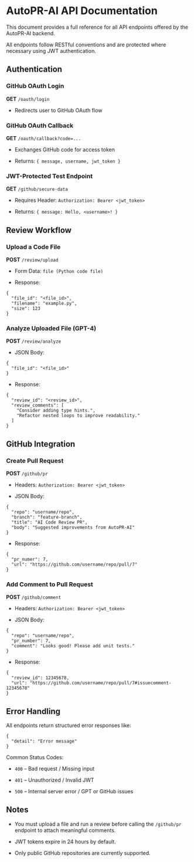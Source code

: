 # AutoPR-AI API Documentation

This document provides a full reference for all API endpoints offered by the AutoPR-AI backend.

All endpoints follow RESTful conventions and are protected where necessary using JWT authentication.

## Authentication

### GitHub OAuth Login

**GET** `/oauth/login`

- Redirects user to GitHub OAuth flow

### GitHub OAuth Callback

**GET** `/oauth/callback?code=...`

- Exchanges GitHub code for access token

- Returns: `{ message, username, jwt_token }`

### JWT-Protected Test Endpoint

**GET** `/github/secure-data`

- Requires Header: `Authorization: Bearer <jwt_token>`

- Returns: `{ message: Hello, <username>! }`

## Review Workflow

### Upload a Code File

**POST** `/review/upload`

- Form Data: `file (Python code file)`

- Response:

```
{
  "file_id": "<file_id>",
  "filename": "example.py",
  "size": 123
}
```

### Analyze Uploaded File (GPT-4)

**POST** `/review/analyze`

- JSON Body:

```
{
  "file_id": "<file_id>"
}
```

- Response:

```
{
  "review_id": "<review_id>",
  "review_comments": [
    "Consider adding type hints.",
    "Refactor nested loops to improve readability."
  ]
}
```

## GitHub Integration

### Create Pull Request

**POST** `/github/pr`

- Headers: `Authorization: Bearer <jwt_token>`

- JSON Body:

```
{
  "repo": "username/repo",
  "branch": "feature-branch",
  "title": "AI Code Review PR",
  "body": "Suggested improvements from AutoPR-AI"
}
```

- Response:

```
{
  "pr_numer": 7,
  "url": "https://github.com/username/repo/pull/7"
}
```

### Add Comment to Pull Request

**POST** `/github/comment`

- Headers: `Authorization: Bearer <jwt_token>`

- JSON Body:

```
{
  "repo": "username/repo",
  "pr_number": 7,
  "comment": "Looks good! Please add unit tests."
}
```

- Response:

```
{
  "review_id": 12345678,
  "url": "https://github.com/username/repo/pull/7#issuecomment-12345678"
}
```

## Error Handling

All endpoints return structured error responses like:

```
{
  "detail": "Error message"
}
```

Common Status Codes:

- `400` – Bad request / Missing input

- `401` – Unauthorized / Invalid JWT

- `500` – Internal server error / GPT or GitHub issues

## Notes

- You must upload a file and run a review before calling the `/github/pr` endpoint to attach meaningful comments.

- JWT tokens expire in 24 hours by default.

- Only public GitHub repositories are currently supported.

